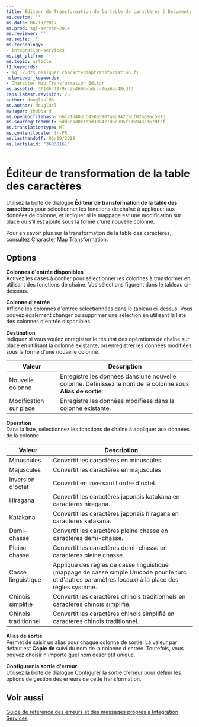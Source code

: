 ```yaml
---
title: Éditeur de Transformation de la table de caractères | Documents Microsoft
ms.custom: ''
ms.date: 06/13/2017
ms.prod: sql-server-2014
ms.reviewer: ''
ms.suite: ''
ms.technology:
- integration-services
ms.tgt_pltfrm: ''
ms.topic: article
f1_keywords:
- sql12.dts.designer.charactermaptransformation.f1
helpviewer_keywords:
- Character Map Transformation Editor
ms.assetid: 3f1dbcf9-9cca-4606-bdcc-7ea6ad48cdf3
caps.latest.revision: 25
author: douglaslMS
ms.author: douglasl
manager: jhubbard
ms.openlocfilehash: b6f71d403db458a5907a8c94279cf02a686c581d
ms.sourcegitcommit: 5dd5cad0c1bbd308471d6c885f516948ad67dfcf
ms.translationtype: MT
ms.contentlocale: fr-FR
ms.lasthandoff: 06/19/2018
ms.locfileid: "36038161"
---
```

# <a name="character-map-transformation-editor"></a>Éditeur de transformation de la table des caractères
  Utilisez la boîte de dialogue **Éditeur de transformation de la table des caractères** pour sélectionner les fonctions de chaîne à appliquer aux données de colonne, et indiquer si le mappage est une modification sur place ou s’il est ajouté sous la forme d’une nouvelle colonne.  
  
 Pour en savoir plus sur la transformation de la table des caractères, consultez [Character Map Transformation](data-flow/transformations/character-map-transformation.md).  
  
## <a name="options"></a>Options  
 **Colonnes d'entrée disponibles**  
 Activez les cases à cocher pour sélectionner les colonnes à transformer en utilisant des fonctions de chaîne. Vos sélections figurent dans le tableau ci-dessous.  
  
 **Colonne d'entrée**  
 Affiche les colonnes d'entrée sélectionnées dans le tableau ci-dessus. Vous pouvez également changer ou supprimer une sélection en utilisant la liste des colonnes d'entrée disponibles.  
  
 **Destination**  
 Indiquez si vous voulez enregistrer le résultat des opérations de chaîne sur place en utilisant la colonne existante, ou enregistrer les données modifiées sous la forme d'une nouvelle colonne.  
  
|Valeur|Description|  
|-----------|-----------------|  
|Nouvelle colonne|Enregistre les données dans une nouvelle colonne. Définissez le nom de la colonne sous **Alias de sortie**.|  
|Modification sur place|Enregistre les données modifiées dans la colonne existante.|  
  
 **Opération**  
 Dans la liste, sélectionnez les fonctions de chaîne à appliquer aux données de la colonne.  
  
|Valeur|Description|  
|-----------|-----------------|  
|Minuscules|Convertit les caractères en minuscules.|  
|Majuscules|Convertit les caractères en majuscules|  
|Inversion d'octet|Convertit en inversant l'ordre d'octet.|  
|Hiragana|Convertit les caractères japonais katakana en caractères hiragana.|  
|Katakana|Convertit les caractères japonais hiragana en caractères katakana.|  
|Demi-chasse|Convertit les caractères pleine chasse en caractères demi-chasse.|  
|Pleine chasse|Convertit les caractères demi-chasse en caractères pleine chasse.|  
|Casse linguistique|Applique des règles de casse linguistique (mappage de casse simple Unicode pour le turc et d'autres paramètres locaux) à la place des règles système.|  
|Chinois simplifié|Convertit les caractères chinois traditionnels en caractères chinois simplifié.|  
|Chinois traditionnel|Convertit les caractères chinois simplifié en caractères chinois traditionnel.|  
  
 **Alias de sortie**  
 Permet de saisir un alias pour chaque colonne de sortie. La valeur par défaut est **Copie de** suivi du nom de la colonne d'entrée. Toutefois, vous pouvez choisir n'importe quel nom descriptif unique.  
  
 **Configurer la sortie d'erreur**  
 Utilisez la boîte de dialogue [Configurer la sortie d’erreur](../../2014/integration-services/configure-error-output.md) pour définir les options de gestion des erreurs de cette transformation.  
  
## <a name="see-also"></a>Voir aussi  
 [Guide de référence des erreurs et des messages propres à Integration Services](../../2014/integration-services/integration-services-error-and-message-reference.md)  
  
  